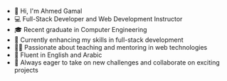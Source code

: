 - 👋 Hi, I'm Ahmed Gamal  
- 💻 Full-Stack Developer and Web Development Instructor  
- 🎓 Recent graduate in Computer Engineering  
- 🌱 Currently enhancing my skills in full-stack development  
- 👨‍🏫 Passionate about teaching and mentoring in web technologies  
- 🌟 Fluent in English and Arabic  
- 🚀 Always eager to take on new challenges and collaborate on exciting projects


<!---
Ahmed-517/Ahmed-517 is a ✨ special ✨ repository because its `README.md` (this file) appears on your GitHub profile.
You can click the Preview link to take a look at your changes.
--->
